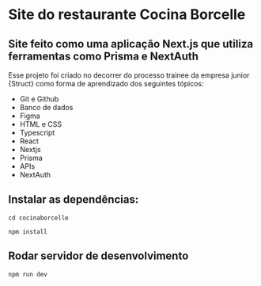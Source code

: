 # Site do restaurante Cocina Borcelle

## Site feito como uma aplicação Next.js que utiliza ferramentas como Prisma e NextAuth

Esse projeto foi criado no decorrer do processo trainee da empresa junior {Struct} como forma de aprendizado dos seguintes tópicos:

-   Git e Github
-   Banco de dados
-   Figma
-   HTML e CSS
-   Typescript
-   React
-   Nextjs
-   Prisma
-   APIs
-   NextAuth

## Instalar as dependências:

```
cd cocinaborcelle
```

```
npm install
```

## Rodar servidor de desenvolvimento

```
npm run dev
```
